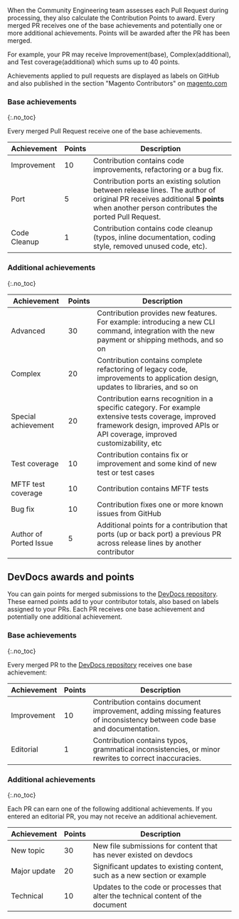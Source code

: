 When the Community Engineering team assesses each Pull Request during processing, they also calculate the Contribution Points to award. Every merged PR receives one of the base achievements and potentially one or more additional achievements. Points will be awarded after the PR has been merged.

For example, your PR may receive Improvement(base), Complex(additional), and Test coverage(additional) which sums up to 40 points.

Achievements applied to pull requests are displayed as labels on GitHub and also published in the section "Magento Contributors" on [magento.com](https://magento.com/magento-contributors)

### Base achievements
{:.no_toc}

Every merged Pull Request receive one of the base achievements.

Achievement | Points | Description
| ------------ | --- | --- |
Improvement| 10 | Contribution contains code improvements, refactoring or a bug fix.
Port | 5 | Contribution ports an existing solution between release lines. The author of original PR receives additional **5 points** when another person contributes the ported Pull Request.
Code Cleanup | 1 | Contribution contains code cleanup (typos, inline documentation, coding style, removed unused code, etc).

### Additional achievements
{:.no_toc}

Achievement | Points | Description
| ------------ | --- | --- |
Advanced | 30 | Contribution provides new features. For example: introducing a new CLI command, integration with the new payment or shipping methods, and so on
Complex | 20 | Contribution contains complete refactoring of legacy code, improvements to application design, updates to libraries, and so on
Special achievement | 20 | Contribution earns recognition in a specific category. For example extensive tests coverage, improved framework design, improved APIs or API coverage, improved customizability, etc
Test coverage | 10 | Contribution contains fix or improvement and some kind of new test or test cases
MFTF test coverage| 10 | Contribution contains MFTF tests
Bug fix | 10 | Contribution fixes one or more known issues from GitHub
Author of Ported Issue | 5 | Additional points for a contribution that ports (up or back port) a previous PR across release lines by another contributor

## DevDocs awards and points

You can gain points for merged submissions to the [DevDocs repository](https://github.com/magento/devdocs). These earned points add to your contributor totals, also based on labels assigned to your PRs. Each PR receives one base achievement and potentially one additional achievement.

### Base achievements
{:.no_toc}

Every merged PR to the [DevDocs repository](https://github.com/magento/devdocs) receives one base achievement:

Achievement | Points | Description
| ------------ | --- | --- |
Improvement | 10 | Contribution contains document improvement, adding missing features of inconsistency between code base and documentation.
Editorial | 1 | Contribution contains typos, grammatical inconsistencies, or minor rewrites to correct inaccuracies.

### Additional achievements
{:.no_toc}

Each PR can earn one of the following additional achievements. If you entered an editorial PR, you may not receive an additional achievement.

Achievement | Points | Description
| ------------ | --- | --- |
New topic | 30 | New file submissions for content that has never existed on devdocs
Major update | 20 | Significant updates to existing content, such as a new section or example
Technical | 10 | Updates to the code or processes that alter the technical content of the document
